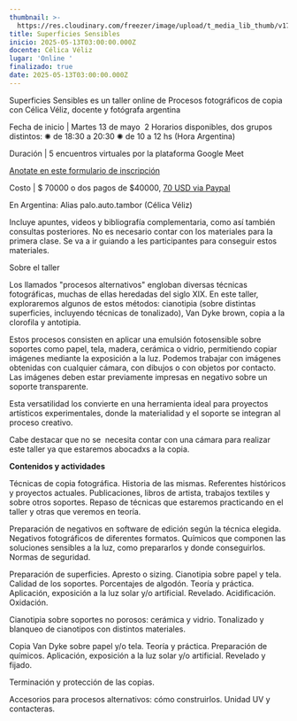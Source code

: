```yaml
---
thumbnail: >-
  https://res.cloudinary.com/freezer/image/upload/t_media_lib_thumb/v1747057342/2025/05/SUPERFICIES_SENSIBLES_flyer-1_1_rfoecp.jpg
title: Superficies Sensibles
inicio: 2025-05-13T03:00:00.000Z
docente: Célica Véliz
lugar: 'Online '
finalizado: true
date: 2025-05-13T03:00:00.000Z
---
```


Superficies Sensibles es un taller online de Procesos fotográficos de copia con Célica Véliz, docente y fotógrafa argentina

Fecha de inicio | Martes 13 de mayo 
2 Horarios disponibles, dos grupos distintos:
✺ de 18:30 a 20:30
✺ de 10 a 12 hs (Hora Argentina)

Duración | 5 encuentros virtuales por la plataforma Google Meet

[Anotate en este formulario de inscripción](https://forms.gle/6HCZ2mpLjhM4Swjd8)

Costo | $ 70000 o dos pagos de $40000, [70 USD via Paypal](https://www.paypal.me/edgardomtzz)

En Argentina: Alias palo.auto.tambor (Célica Véliz)

Incluye apuntes, videos y bibliografía complementaria, como así también consultas posteriores. No es necesario contar con los materiales para la primera clase. Se va a ir guiando a les participantes para conseguir estos materiales.

Sobre el taller

Los llamados "procesos alternativos" engloban diversas técnicas fotográficas, muchas de ellas heredadas del siglo XIX. En este taller, exploraremos algunos de estos métodos: cianotipia (sobre distintas superficies, incluyendo técnicas de tonalizado), Van Dyke brown, copia a la clorofila y antotipia.

Estos procesos consisten en aplicar una emulsión fotosensible sobre soportes como papel, tela, madera, cerámica o vidrio, permitiendo copiar imágenes mediante la exposición a la luz. Podemos trabajar con imágenes obtenidas con cualquier cámara, con dibujos o con objetos por contacto. Las imágenes deben estar previamente impresas en negativo sobre un soporte transparente. 

Esta versatilidad los convierte en una herramienta ideal para proyectos artísticos experimentales, donde la materialidad y el soporte se integran al proceso creativo.

Cabe destacar que no se  necesita contar con una cámara para realizar este taller ya que estaremos abocadxs a la copia. 

**Contenidos y actividades**

Técnicas de copia fotográfica. Historia de las mismas. Referentes históricos y proyectos actuales. Publicaciones, libros de artista, trabajos textiles y sobre otros soportes. Repaso de técnicas que estaremos practicando en el taller y otras que veremos en teoría.

Preparación de negativos en software de edición según la técnica elegida. Negativos fotográficos de diferentes formatos. Químicos que componen las soluciones sensibles a la luz, como prepararlos y donde conseguirlos. Normas de seguridad. 

Preparación de superficies. Apresto o sizing. Cianotipia sobre papel y tela. Calidad de los soportes. Porcentajes de algodón. Teoría y práctica. Aplicación, exposición a la luz solar y/o artificial. Revelado. Acidificación. Oxidación.

Cianotipia sobre soportes no porosos: cerámica y vidrio. Tonalizado y blanqueo de cianotipos con distintos materiales.

Copia Van Dyke sobre papel y/o tela. Teoría y práctica. Preparación de químicos. Aplicación, exposición a la luz solar y/o artificial. Revelado y fijado.

Terminación y protección de las copias.

Accesorios para procesos alternativos: cómo construirlos. Unidad UV y contacteras.
